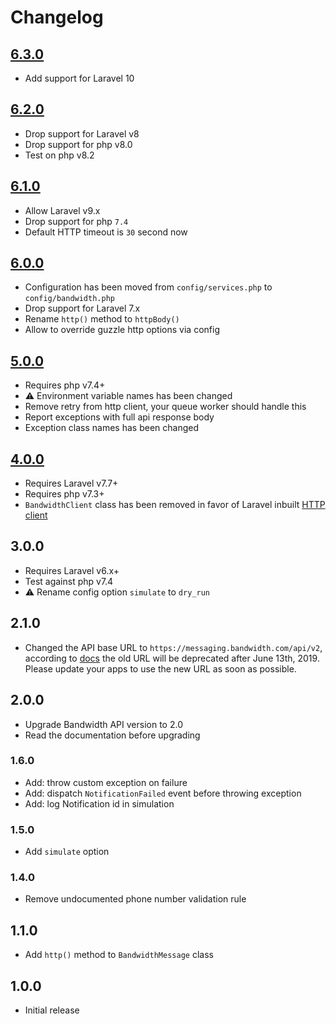 # Changelog

## [6.3.0](https://github.com/ankurk91/bandwidth-notification-channel/compare/6.2.0..6.3.0)

* Add support for Laravel 10

## [6.2.0](https://github.com/ankurk91/bandwidth-notification-channel/compare/6.1.0..6.2.0)

* Drop support for Laravel v8
* Drop support for php v8.0
* Test on php v8.2

## [6.1.0](https://github.com/ankurk91/bandwidth-notification-channel/compare/6.0.0..6.1.0)

* Allow Laravel v9.x
* Drop support for php `7.4`
* Default HTTP timeout is `30` second now

## [6.0.0](https://github.com/ankurk91/bandwidth-notification-channel/compare/5.0.1..6.0.0)

* Configuration has been moved from `config/services.php` to `config/bandwidth.php`
* Drop support for Laravel 7.x
* Rename `http()` method to `httpBody()`
* Allow to override guzzle http options via config

## [5.0.0](https://github.com/ankurk91/bandwidth-notification-channel/compare/4.0.3..5.0.0)

* Requires php v7.4+
* :warning: Environment variable names has been changed
* Remove retry from http client, your queue worker should handle this
* Report exceptions with full api response body
* Exception class names has been changed

## [4.0.0](https://github.com/ankurk91/bandwidth-notification-channel/compare/3.0.1..4.0.0)

* Requires Laravel v7.7+
* Requires php v7.3+
* `BandwidthClient` class has been removed in favor of Laravel
  inbuilt [HTTP client](https://laravel.com/docs/7.x/http-client)

## 3.0.0

* Requires Laravel v6.x+
* Test against php v7.4
* :warning: Rename config option `simulate` to `dry_run`

## 2.1.0

* Changed the API base URL to `https://messaging.bandwidth.com/api/v2`, according
  to [docs](https://dev.bandwidth.com/v2-messaging/)
  the old URL will be deprecated after June 13th, 2019. Please update your apps to use the new URL as soon as possible.

## 2.0.0

* Upgrade Bandwidth API version to 2.0
* Read the documentation before upgrading

### 1.6.0

* Add: throw custom exception on failure
* Add: dispatch `NotificationFailed` event before throwing exception
* Add: log Notification id in simulation

### 1.5.0

* Add `simulate` option

### 1.4.0

* Remove undocumented phone number validation rule

## 1.1.0

* Add `http()` method to `BandwidthMessage` class

## 1.0.0

* Initial release
